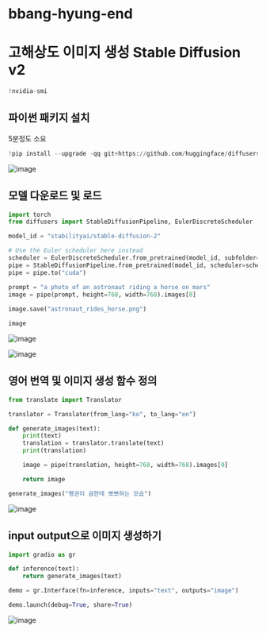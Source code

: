 # bbang-hyung-end
# 고해상도 이미지 생성 Stable Diffusion v2
```python
!nvidia-smi
```
## 파이썬 패키지 설치
5분정도 소요
```python
!pip install --upgrade -qq git+https://github.com/huggingface/diffusers.git transformers accelerate scipy xformers gradio translate
```

![image](https://github.com/hsy0511/bbang-hyung-end/assets/104752580/91bb0212-9873-434f-a157-90a77ee11353)

## 모델 다운로드 및 로드
```python
import torch
from diffusers import StableDiffusionPipeline, EulerDiscreteScheduler

model_id = "stabilityai/stable-diffusion-2"

# Use the Euler scheduler here instead
scheduler = EulerDiscreteScheduler.from_pretrained(model_id, subfolder="scheduler")
pipe = StableDiffusionPipeline.from_pretrained(model_id, scheduler=scheduler, revision="fp16", torch_dtype=torch.float16)
pipe = pipe.to("cuda")

prompt = "a photo of an astronaut riding a horse on mars"
image = pipe(prompt, height=768, width=768).images[0]
    
image.save("astronaut_rides_horse.png")

image
```

![image](https://github.com/hsy0511/bbang-hyung-end/assets/104752580/a2cc93e1-09a8-4e86-9c0c-758ef43fb1e6)

![image](https://github.com/hsy0511/bbang-hyung-end/assets/104752580/e4e86d43-2b3e-4fbb-831c-70303c4f43b3)

## 영어 번역 및 이미지 생성 함수 정의
```python
from translate import Translator

translator = Translator(from_lang="ko", to_lang="en")

def generate_images(text):
    print(text)
    translation = translator.translate(text)
    print(translation)

    image = pipe(translation, height=768, width=768).images[0]

    return image

generate_images("펭귄이 곰한테 뽀뽀하는 모습")
```

![image](https://github.com/hsy0511/bbang-hyung-end/assets/104752580/9d27afd4-7c69-4ada-bde2-17ec4b266286)

## input output으로 이미지 생성하기
```python
import gradio as gr

def inference(text):
    return generate_images(text)

demo = gr.Interface(fn=inference, inputs="text", outputs="image")

demo.launch(debug=True, share=True)
```

![image](https://github.com/hsy0511/bbang-hyung-end/assets/104752580/f57a5224-c189-42aa-a58f-21d031359c9d)
